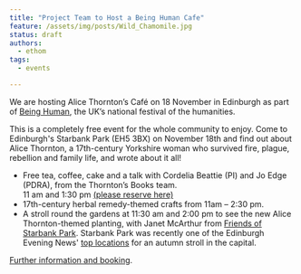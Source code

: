 ```yaml
---
title: "Project Team to Host a Being Human Cafe"
feature: /assets/img/posts/Wild_Chamomile.jpg 
status: draft
authors:
  - ethom
tags:
  - events

---
```

We are hosting Alice Thornton’s Café on 18 November in Edinburgh as part of [Being Human](https://www.beinghumanfestival.org/), the UK’s national festival of the humanities.

This is a completely free event for the whole community to enjoy. Come to Edinburgh's Starbank Park (EH5 3BX) on November 18th and find out about Alice Thornton, a 17th-century Yorkshire woman who survived fire, plague, rebellion and family life, and wrote about it all!

* Free tea, coffee, cake and a talk with Cordelia Beattie (PI) and Jo Edge (PDRA), from the Thornton’s Books team.  
11 am and 1:30 pm [(please reserve here)](https://www.beinghumanfestival.org/events/alice-thorntons-cafe) 
* 17th-century herbal remedy-themed crafts from 11am – 2:30 pm.
* A stroll round the gardens at 11:30 am and 2:00 pm to see the new Alice Thornton-themed planting, with Janet McArthur from [Friends of Starbank Park](https://friendsofstarbankpark.org/). Starbank Park was recently one of the Edinburgh Evening News' [top locations](https://www.edinburghnews.scotsman.com/lifestyle/outdoors/edinburgh-things-to-do-10-hidden-gems-and-beauty-spots-perfect-for-autumn-walks-4168259?fbclid=IwAR2UzihXEALWyt-6KOguiuYBk9vIwXc0aiIhFax-Fw5Kljg_ttyHcghrut4) for an autumn stroll in the capital. 

[Further information and booking](https://www.beinghumanfestival.org/events/alice-thorntons-cafe).



